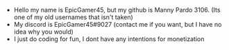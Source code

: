 - Hello my name is EpicGamer45, but my github is Manny Pardo 3106. (Its one of my old usernames that isn't taken)
- My discord is EpicGamer45#9027 (contact me if you want, but I have no idea why you would)
- I just do coding for fun, I dont have any intentions for monetization
